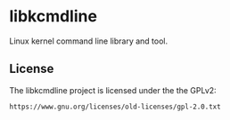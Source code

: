 # libkcmdline

Linux kernel command line library and tool.

## License

The libkcmdline project is licensed under the the GPLv2:

    https://www.gnu.org/licenses/old-licenses/gpl-2.0.txt

